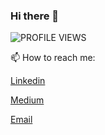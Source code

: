 ### Hi there 👋

![PROFILE VIEWS](https://komarev.com/ghpvc/?username=your-github-username&color=red&label=PROFILE+VIEWS)
<!--
**sahilmore-git/sahilmore-git** is a ✨ _special_ ✨ repository because its `README.md` (this file) appears on your GitHub profile.

Here are some ideas to get you started:

- 🔭 I’m currently working on ...
- 🌱 I’m currently learning ...
- 👯 I’m looking to collaborate on ...
- 🤔 I’m looking for help with ...
- 💬 Ask me about ...
- 📫 How to reach me: ...
- 😄 Pronouns: ...
- ⚡ Fun fact: ...
-->
📫 How to reach me:

[Linkedin](https://www.linkedin.com/in/sahilmore)

[Medium](https://medium.com/@sahil-more)

[Email](mailto:contactsahilmore@gmail.com)
